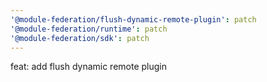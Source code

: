```yaml
---
'@module-federation/flush-dynamic-remote-plugin': patch
'@module-federation/runtime': patch
'@module-federation/sdk': patch
---
```


feat: add flush dynamic remote plugin
